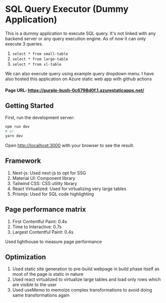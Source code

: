 # SQL Query Executor (Dummy Application)

This is a dummy application to execute SQL query. It's not linked with any backend server or any query execution engine. As of now it can only execute 3 queries.
1. `select * from small-table`   
2. `select * from large-table`
3. `select * from xl-table`

We can also execute query using example query dropdown menu. 
I have also hosted this application on Azure static web app with github actions

#### Page URL: https://purple-bush-0c6798d0f.1.azurestaticapps.net/

## Getting Started

First, run the development server:

```bash
npm run dev
# or
yarn dev
```

Open [http://localhost:3000](http://localhost:3000) with your browser to see the result.

## Framework 

1. Next-js: Used next-js to opt for SSG
2. Material UI: Component library
3. Tailwind CSS: CSS utility library
4. React Virtualized: Used for virtualizing very large tables
5. Prismjs: Used for SQL code highlighting 

## Page performance matrix


1. First Contentful Paint: 0.4s
2. Time to Interactive: 0.7s
3. Largest Contentful Paint: 0.4s

Used lighthouse to measure page performance

## Optimization

1. Used static site generation to pre-build webpage in build phase itself as most of the page is static in nature 
2. Used react virtualized to virtualize large tables and load only rows which are visible to the user
3. Used useMemo to memoize complex transformations to avoid doing same transformations again